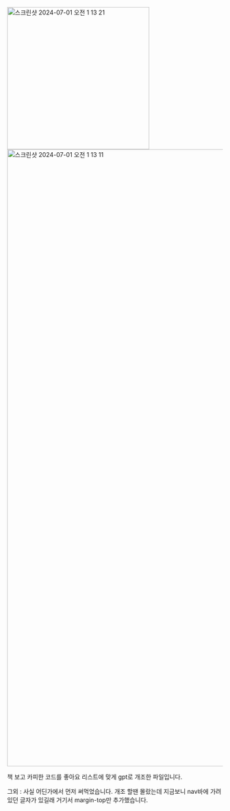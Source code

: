 <img width="332" alt="스크린샷 2024-07-01 오전 1 13 21" src="https://github.com/Profitah/nalmuck/assets/101340482/2c1e81bb-98db-45aa-8921-25098d6ea1b6">
<img width="1440" alt="스크린샷 2024-07-01 오전 1 13 11" src="https://github.com/Profitah/nalmuck/assets/101340482/7befa9e4-373e-42b0-96e8-65887607081e">

책 보고 카피한 코드를 좋아요 리스트에 맞게 gpt로 개조한 파일입니다.

그외 : 사실 어딘가에서 먼저 써먹었습니다. 
개조 할땐 몰랐는데 지금보니 nav바에 가려 있던 글자가 있길래 거기서 margin-top만 추가했습니다.
